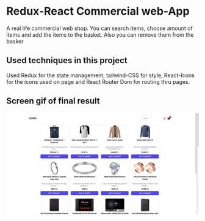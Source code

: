 <h1>Redux-React Commercial web-App</h1>

A real life commercial web shop. You can search items, choose amount of items and add the items to the basket. Also you can remove them from the basker

<h2>Used techniques in this project</h2>

Used Redux for the state management, tailwind-CSS for style, React-Icons for the icons used on page and React Router Dom for routing thru pages.

<h2> Screen gif of final result</h2>

![](screen.gif)